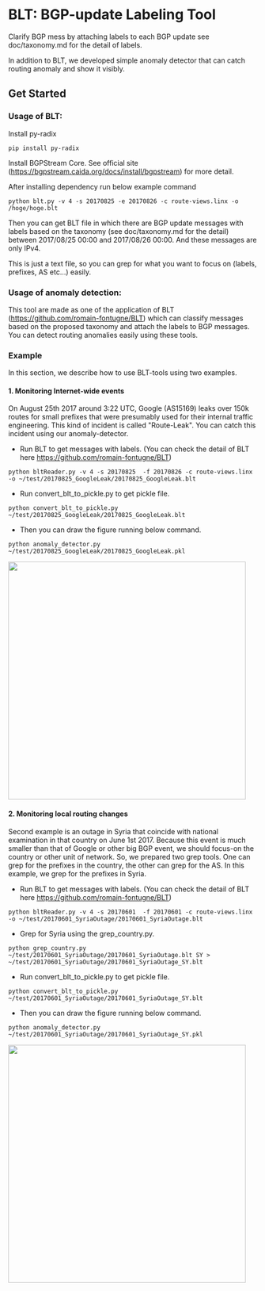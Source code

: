 # BLT: BGP-update Labeling Tool

Clarify BGP mess by attaching labels to each BGP update
see doc/taxonomy.md for the detail of labels.

In addition to BLT, we developed simple anomaly detector that can catch routing anomaly and show it visibly.

## Get Started
### Usage of BLT:
Install py-radix
```bash:
pip install py-radix
```
Install BGPStream Core. See official site (https://bgpstream.caida.org/docs/install/bgpstream) for more detail.

After installing dependency run below example command
```bash:
python blt.py -v 4 -s 20170825 -e 20170826 -c route-views.linx -o /hoge/hoge.blt
```
Then you can get BLT file in which there are BGP update messages with labels based on the taxonomy (see doc/taxonomy.md for the detail) between 2017/08/25 00:00 and 2017/08/26 00:00.
And these messages are only IPv4.

This is just a text file, so you can grep for what you want to focus on (labels, prefixes, AS etc...) easily.

### Usage of anomaly detection:
This tool are made as one of the application of BLT (https://github.com/romain-fontugne/BLT)
which can classify messages based on the proposed taxonomy and attach the labels to BGP messages.
You can detect routing anomalies easily using these tools.

### Example
In this section, we describe how to use BLT-tools using two examples.

#### 1. Monitoring Internet-wide events
On August 25th 2017 around 3:22 UTC, Google (AS15169) leaks over 150k routes for small prefixes that were presumably used for their internal traffic engineering.
This kind of incident is called "Route-Leak".
You can catch this incident using our anomaly-detector.

+ Run BLT to get messages with labels. (You can check the detail of BLT here https://github.com/romain-fontugne/BLT)
```bash:
python bltReader.py -v 4 -s 20170825  -f 20170826 -c route-views.linx -o ~/test/20170825_GoogleLeak/20170825_GoogleLeak.blt
```

+ Run convert_blt_to_pickle.py to get pickle file.
```bash:
python convert_blt_to_pickle.py ~/test/20170825_GoogleLeak/20170825_GoogleLeak.blt
```

+ Then you can draw the figure running below command.
```bash:
python anomaly_detector.py ~/test/20170825_GoogleLeak/20170825_GoogleLeak.pkl
```
<img src="https://user-images.githubusercontent.com/20659074/34763516-d9584fca-f62e-11e7-83cd-66f1b32ad37a.jpg" width="480">

#### 2. Monitoring local routing changes
Second example is an outage in Syria that coincide with national examination in that country on June 1st 2017.
Because this event is much smaller than that of Google or other big BGP event,
we should focus-on the country or other unit of network.
So, we prepared two grep tools.
One can grep for the prefixes in the country,
the other can grep for the AS.
In this example, we grep for the prefixes in Syria.


+ Run BLT to get messages with labels. (You can check the detail of BLT here https://github.com/romain-fontugne/BLT)
```bash:
python bltReader.py -v 4 -s 20170601  -f 20170601 -c route-views.linx -o ~/test/20170601_SyriaOutage/20170601_SyriaOutage.blt
```
+ Grep for Syria using the grep_country.py.
```bash:
python grep_country.py ~/test/20170601_SyriaOutage/20170601_SyriaOutage.blt SY > ~/test/20170601_SyriaOutage/20170601_SyriaOutage_SY.blt
```

+ Run convert_blt_to_pickle.py to get pickle file.
```bash:
python convert_blt_to_pickle.py ~/test/20170601_SyriaOutage/20170601_SyriaOutage_SY.blt
```

+ Then you can draw the figure running below command.
```bash:
python anomaly_detector.py ~/test/20170601_SyriaOutage/20170601_SyriaOutage_SY.pkl
```
<img src="https://user-images.githubusercontent.com/20659074/34763505-cfcd5338-f62e-11e7-829e-f9e402b103b4.jpg" width="480">
